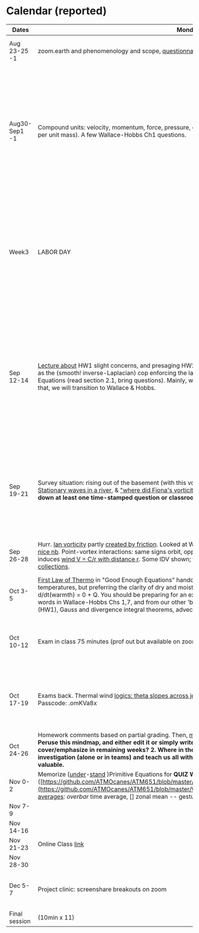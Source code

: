 # Calendar (reported) 

Dates	|Monday	|Wednesday
-------|------------- | ------------- 
Aug 23-25 -1 |zoom.earth and phenomenology and scope, [questionnaire](https://github.com/ATMOcanes/ATM651/blob/master/Week1-2_basics/ATM_GradDyn_Intake_Questionnaire.docx). Assign [Stuff in Space](https://weather.rsmas.miami.edu/bmapes/http/pagestuff/ShortCourseBook/Chapter1_StuffInSpace.pdf) reading. | Student intros, SI units, power of parentheses T(x,y,z,t), Here is a great [Penn State math & concepts refresher](https://www.e-education.psu.edu/meteo300/node/694).
Aug30-Sep1 -1	| Compound units: velocity, momentum, force, pressure, energy, work or power, flux, intensive quantities (___ per unit mass). A few Wallace-Hobbs Ch1 questions. | **Assignment due next Weds**: [HW1](https://github.com/ATMOcanes/ATM651/blob/master/Week1-2_basics) called HW1_vectorfield_sketch_withaxes. It has links to Feynman lectures on vectors, vector fields, and their derivatives & integrals. Study that material as needed, and please really try to get this bookkeeping notation clear in your mind. Try to notice any confusions or questions or frustrations, and try to articulate these in class next Wednesday, where we can go over them. (It is finally due next Wednesday at end of day, or later by arrangement if anyone is struggling). 
Week3|LABOR DAY | **HW1 due at end of day, bring questions to class.** For next Wednesday HW2, please write answers to all the Wallace-Hobbs Ch1 questions, showing your work/reasoning/thinking, along with responses to all the Stuff in Space chapter problems -- just so I may glimpse your mind, your voice, please. Lecture: finish Stuff in Space (clarifying [differentiation notation](https://en.wikipedia.org/wiki/Notation_for_differentiation#Partial_derivatives)). With gradient and its divergence, we can discuss [Advection and diffusion](https://github.com/ATMOcanes/ATM651/blob/master/Files_unsorted/Advection_diffusion.demos.pdf) of gray smoke. 
Sep 12-14 |[Lecture about](https://github.com/ATMOcanes/ATM651/blob/master/Week1-2_basics/Lecture_Stuff_in_Space_problems.pdf) HW1 slight concerns, and presaging HW2-StuffInSpace part: a closed eq. set, and pressure as the (smooth! inverse-Laplacian) cop enforcing the law of mass continuity. Hand out Good Enough Equations (read section 2.1, bring questions). Mainly, we need the First Law of Thermo (2.4) or (2.5). After that, we will transition to Wallace & Hobbs.  | **HW2 due: Stuff in Space problems, WH Ch1 problems.** Closed set of prognostic equations. The dream of *conservation*, applied to [vorticity](https://github.com/ATMOcanes/ATM651/blob/master/WHITEBOARD_PHOTOS/Conservation_dream_vorticity.jpg) of horizontal flow to avoid thermodynamics. IDV displays show vorticity is pretty well conserved, features move along like air parcel trajectories. But thermo is necessary, so we derived the [First Law](https://github.com/ATMOcanes/ATM651/blob/master/WHITEBOARD_PHOTOS/FirstLaw_Heatcpacities.jpg). Although it expresses conservation of energy, grr it still isn't conservation form d/dt(warmth) = 0 + Q, we will need a trick! (handed out Good Enough Equations which has the tricks). 
Sep 19-21|Survey situation: rising out of the basement (with this vocabulary [part1](https://github.com/ATMOcanes/ATM651/blob/master/WHITEBOARD_PHOTOS/Basement_vocab1.jpg), [part2](https://github.com/ATMOcanes/ATM651/blob/master/WHITEBOARD_PHOTOS/Basement_vocab2.jpg) in hand). Phenomena! [Stationary waves in a river](https://github.com/ATMOcanes/ATM651/blob/master/WHITEBOARD_PHOTOS/Stationary_waves_river.jpg), & ["where did Fiona's vorticity come from?"](https://github.com/ATMOcanes/ATM651/blob/master/WHITEBOARD_PHOTOS/Where_did_Fiona_vort_come_from.jpg)?  **Assign --> Each student please jot down at least one time-stamped question or classroom discussion point.** | Discussed student questions on vorticity [movies](http://web.mit.edu/hml/ncfmf.html), Parts 1&2. Mentioned [Helmholtz laws](https://github.com/ATMOcanes/ATM651/blob/master/WHITEBOARD_PHOTOS/Helmholtz_vortex_laws_and_viscosity.jpeg). HW2 back, notice [delta function](https://github.com/ATMOcanes/ATM651/blob/master/WHITEBOARD_PHOTOS/%20Delta_function_whatizzit.jpeg) view of how the hydrostatic part of pressure is still a "cop preventing [the convergent gravity force](https://github.com/ATMOcanes/ATM651/blob/master/WHITEBOARD_PHOTOS/Divergence_of_gravityforce_has_delta_function_at_surface.jpeg) from violating mass continuity". Notice that [centrifugal force is momentum advection](https://github.com/ATMOcanes/ATM651/blob/master/WHITEBOARD_PHOTOS/Centrifugal_force_is_advection_of_momentum.jpeg) and [geostrophic is a terrrible approx in a hurricane!](https://github.com/ATMOcanes/ATM651/blob/master/WHITEBOARD_PHOTOS/%20Hurricane_wind_geostrophy_terrrrrible_approx.jpeg). 
Sep 26-28	|Hurr. [Ian vorticity](https://github.com/ATMOcanes/ATM651/blob/master/WHITEBOARD_PHOTOS/Friction_Venezuela_Ian2022.png) partly [created by friction](https://github.com/ATMOcanes/ATM651/blob/master/WHITEBOARD_PHOTOS/Friction_term_vorticity_equation.jpg). Looked at WH section 7.1 (kinematics) and parsed [Mingpo's nice nb](https://colab.research.google.com/drive/1QAnKTiUojvxLp029IYFsSq3hhvEouE51#scrollTo=wT-RwDUfG5jK). Point-vortex interactions: same signs orbit, opposite signs promenade like a smoke ring, as each induces [wind V = C/r with distance r](https://github.com/ATMOcanes/ATM651/blob/master/WHITEBOARD_PHOTOS/Tangential_wind_inverse_radius_point_vortex.jpg).  Some IDV shown; for projects, check out the available MERRA2 [data collections](https://gmao.gsfc.nasa.gov/pubs/docs/Bosilovich785.pdf).  | **Read WH section 7.2.**; Hurricane Ian raging interestingly, and not yet tragically. [Recording, Passcode: !S^yYQm9](https://miami.zoom.us/rec/share/R5z0EVHSbBg05H8a8FLyfh4NtEJeCtEB1TPhwhW3LQnsJxlWfeuFZTd31vpUmczI.V3dYpSvOR9oKhaKg). Wow, landfall rapid-scan vis [video](https://twitter.com/NOAASatellites/status/1575162920912113679)!
Oct 3-5 |[First Law of Thermo](https://github.com/ATMOcanes/ATM651/blob/master/WHITEBOARD_PHOTOS/GoodEnoughEqs_FirstLaw_staticenergy.pdf) in "Good Enough Equations" handout, noticing the path to entropy & potential temperatures, but preferring the clarity of dry and moist static energy as the 'warmth' variable in d/dt(warmth) = 0 + Q.  You should be preparing for an exam, a lot like this [2019 one](https://github.com/ATMOcanes/ATM651/blob/master/Files_unsorted/Vocab_midterm_Exam_solutions2019.pdf). Know all the italicized words in Wallace-Hobbs Chs 1,7, and from our other 'basement' work on quantities, units, vector calculus (HW1), Gauss and divergence integral theorems, advection vs. flux form, ...  | Post-Ian gratitude, awe at [video](https://sysadm.aos.wisc.edu/~poker/2022_09_27-29_ian_color_visible.mp4) and [photo](https://earthobservatory.nasa.gov/images/150427/staring-into-ians-eye). Our [LOVE AFFAIR with d/dt(something)= 0 + complications](https://github.com/ATMOcanes/ATM651/blob/master/WHITEBOARD_PHOTOS/Conservation_love_Rel_Abs_Rossbywaves.pdf) equations. Discuss any questions for Monday's exam. 
Oct 10-12	|Exam in class 75 minutes (prof out but available on zoom, proctor in room can relay questions)| **Assign for next Weds: [WHch7](https://weather.rsmas.miami.edu/bmapes/pagestuff/WallaceHobbs-Ch7.pdf) problems 7.5k-r, 7.7-7.11, 7.14, 7.17, 7.19-23** Can we start turning toward projects yet? If you want to look at data, install IDV and make a NASA account as in [this ppt](https://github.com/ATMOcanes/ATM651/tree/master/Projects-IDV-MERRA2).
Oct 17-19	|Exams back. Thermal wind [logics: theta slopes across jets, cool and warm core cyclones](https://github.com/ATMOcanes/ATM651/blob/master/WHITEBOARD_PHOTOS/Logics_Thermalwind_CoolCore_Cyclones.pptx), [Zoom recording](https://miami.zoom.us/rec/share/tLOWQHi8wjmT5IUq0WAxE1R6P3aVIuZvDEjbpiAUmkysHRqZSaYRHVeYEnYD-g8.7DhYtH62IWNUs4Mg) Passcode: .omKVa8x | **Due by end of day (asks in class): WH problems 7.5k-r, 7.7-7.11, 7.14, 7.17, 7.19-23** We also looked at all the parts of a [MindMap of Atmosphere model controlled vocabulary](https://github.com/ATMOcanes/ATM651/tree/master/Models_MindMaps), which you can view and manipulate in free version of [MindNode](https://www.mindnode.com/download). 
Oct 24-26	|Homework comments based on partial grading. Then, [mindap of whole course, ATM651.mm](https://github.com/ATMOcanes/ATM651/tree/master/Models_MindMaps). **Assignment: Peruse this mindmap, and either edit it or simply write me: 1. What topics do you want me to cover/emphasize in remaining weeks? 2. Where in the tree are you inspired to make a small project investigation (alone or in teams) and teach us all with its results? Can be high or low on the tree, all are valuable.**| Cover **assigned reading WH 7.3 (Primitive Equations)** (voice out)
Nov 0-2	|Memorize ([under](https://github.com/ATMOcanes/ATM651/blob/master/WHITEBOARD_PHOTOS/%20PE_writedown_1.jpeg)-[stand](https://github.com/ATMOcanes/ATM651/blob/master/WHITEBOARD_PHOTOS/%20PE_writedown_2.jpeg) )Primitive Equations for **QUIZ WEDS**. Operations to kill terms: [V. for KE]([https://github.com/ATMOcanes/ATM651/blob/master/WHITEBOARD_PHOTOS/](https://github.com/ATMOcanes/ATM651/blob/master/WHITEBOARD_PHOTOS/Killkillkill_KE_equation.jpeg), [averages](https://github.com/ATMOcanes/ATM651/blob/master/WHITEBOARD_PHOTOS/Killkillkill_averaging_operators.jpeg): *overbar* time average, [] zonal mean -- gesturing to top of mindmap: *statistical dynamics*| 
Nov 7-9	|| 
Nov 14-16	||
Nov 21-23	|Online Class [link](https://miami.zoom.us/j/96509627719?pwd=MkN2bW5QS1YxVE1ESWlLR0tIMzVNdz09)|THANXGIVING
Nov 28-30	||
Dec 5-7	|Project clinic: screenshare breakouts on zoom|Zoom project clinic or early project presentations (10min x 6?), Fri Dec 9 11-1:30 is our final exam slot: more presentations OR RESCHEDULE to following week? 
Final session | (10min x 11) | 


